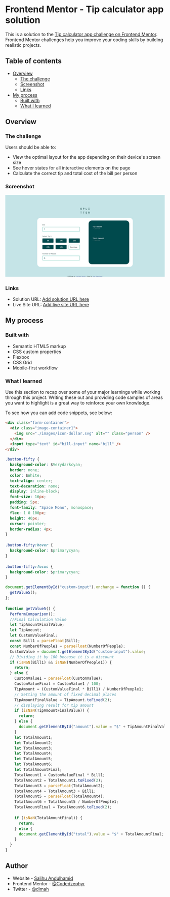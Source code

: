 # Frontend Mentor - Tip calculator app solution

This is a solution to the [Tip calculator app challenge on Frontend Mentor](https://www.frontendmentor.io/challenges/tip-calculator-app-ugJNGbJUX). Frontend Mentor challenges help you improve your coding skills by building realistic projects.

## Table of contents

- [Overview](#overview)
  - [The challenge](#the-challenge)
  - [Screenshot](#screenshot)
  - [Links](#links)
- [My process](#my-process)
  - [Built with](#built-with)
  - [What I learned](#what-i-learned)

## Overview

### The challenge

Users should be able to:

- View the optimal layout for the app depending on their device's screen size
- See hover states for all interactive elements on the page
- Calculate the correct tip and total cost of the bill per person

### Screenshot

![](./Screenshot.jpeg)

### Links

- Solution URL: [Add solution URL here](https://your-solution-url.com)
- Live Site URL: [Add live site URL here](https://your-live-site-url.com)

## My process

### Built with

- Semantic HTML5 markup
- CSS custom properties
- Flexbox
- CSS Grid
- Mobile-first workflow

### What I learned

Use this section to recap over some of your major learnings while working through this project. Writing these out and providing code samples of areas you want to highlight is a great way to reinforce your own knowledge.

To see how you can add code snippets, see below:

```html
<div class="form-container">
  <div class="image-container1">
    <img src="./images/icon-dollar.svg" alt="" class="person" />
  </div>
  <input type="text" id="bill-input" name="bill" />
</div>
```

```css
.button-fifty {
  background-color: $Verydarkcyan;
  border: none;
  color: $White;
  text-align: center;
  text-decoration: none;
  display: inline-block;
  font-size: 16px;
  padding: 5px;
  font-family: "Space Mono", monospace;
  flex: 1 0 100px;
  height: 40px;
  cursor: pointer;
  border-radius: 4px;
}

.button-fifty:hover {
  background-color: $primarycyan;
}

.button-fifty:focus {
  background-color: $primarycyan;
}
```

```js
document.getElementById("custom-input").onchange = function () {
  getValue5();
};

function getValue5() {
  PerformComparison();
  //Final Calculation Value
  let TipAmountFinalValue;
  let TipAmount;
  let CustomValueFinal;
  const Bill1 = parseFloat(Bill);
  const NumberOfPeople1 = parseFloat(NumberOfPeople);
  CustomValue = document.getElementById("custom-input").value;
  // Dividing it by 100 because it is a discount
  if (isNaN(Bill1) && isNaN(NumberOfPeople1)) {
    return;
  } else {
    CustomValue1 = parseFloat(CustomValue);
    CustomValueFinal = CustomValue1 / 100;
    TipAmount = (CustomValueFinal * Bill1) / NumberOfPeople1;
    // Setting the amount of fixed decimal places
    TipAmountFinalValue = TipAmount.toFixed(2);
    // displaying result for tip amount
    if (isNaN(TipAmountFinalValue)) {
      return;
    } else {
      document.getElementById("amount").value = "$" + TipAmountFinalValue;
    }
    let TotalAmount1;
    let TotalAmount2;
    let TotalAmount3;
    let TotalAmount4;
    let TotalAmount5;
    let TotalAmount6;
    let TotalAmountFinal;
    TotalAmount1 = CustomValueFinal * Bill1;
    TotalAmount2 = TotalAmount1.toFixed(2);
    TotalAmount3 = parseFloat(TotalAmount2);
    TotalAmount4 = TotalAmount3 + Bill1;
    TotalAmount5 = parseFloat(TotalAmount4);
    TotalAmount6 = TotalAmount5 / NumberOfPeople1;
    TotalAmountFinal = TotalAmount6.toFixed(2);

    if (isNaN(TotalAmountFinal)) {
      return;
    } else {
      document.getElementById("total").value = "$" + TotalAmountFinal;
    }
  }
}
```

## Author

- Website - [Salihu Andulhamid](https://infallible-pike-a0b433.netlify.app/)
- Frontend Mentor - [@Codedzephyr](https://www.frontendmentor.io/profile/Codedzephyr)
- Twitter - [@dimah](https://www.twitter.com/_Dimah__)
